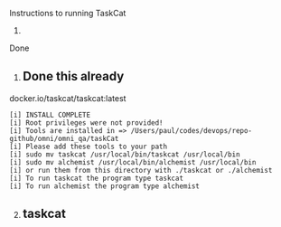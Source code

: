 Instructions to running TaskCat


1) 

Done
1) ## Done this already

docker.io/taskcat/taskcat:latest

	[i] INSTALL COMPLETE
	[i] Root privileges were not provided!
	[i] Tools are installed in => /Users/paul/codes/devops/repo-github/omni/omni_qa/taskCat
	[i] Please add these tools to your path
	[i] sudo mv taskcat /usr/local/bin/taskcat /usr/local/bin
	[i] sudo mv alchemist /usr/local/bin/alchemist /usr/local/bin
	[i] or run them from this directory with ./taskcat or ./alchemist
	[i] To run taskcat the program type taskcat
	[i] To run alchemist the program type alchemist

2) ## taskcat
